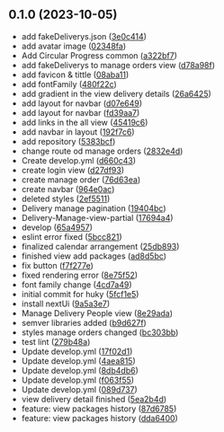 ## 0.1.0 (2023-10-05)

* add  fakeDeliverys.json ([3e0c414](https://github.com/gerpag/fastDelivery-backoffice-fork-/commit/3e0c414))
* add avatar image ([02348fa](https://github.com/gerpag/fastDelivery-backoffice-fork-/commit/02348fa))
* Add Circular Progress common ([a322bf7](https://github.com/gerpag/fastDelivery-backoffice-fork-/commit/a322bf7))
* add fakeDeliverys to manage orders view ([d78a98f](https://github.com/gerpag/fastDelivery-backoffice-fork-/commit/d78a98f))
* add favicon & tittle ([08aba11](https://github.com/gerpag/fastDelivery-backoffice-fork-/commit/08aba11))
* add fontFamily ([480f22c](https://github.com/gerpag/fastDelivery-backoffice-fork-/commit/480f22c))
* add gradient in the view delivery details ([26a6425](https://github.com/gerpag/fastDelivery-backoffice-fork-/commit/26a6425))
* add layout for navbar ([d07e649](https://github.com/gerpag/fastDelivery-backoffice-fork-/commit/d07e649))
* add layout for navbar ([fd39aa7](https://github.com/gerpag/fastDelivery-backoffice-fork-/commit/fd39aa7))
* add links in the all view ([45419c6](https://github.com/gerpag/fastDelivery-backoffice-fork-/commit/45419c6))
* add navbar in layout ([192f7c6](https://github.com/gerpag/fastDelivery-backoffice-fork-/commit/192f7c6))
* add repository ([5383bcf](https://github.com/gerpag/fastDelivery-backoffice-fork-/commit/5383bcf))
* change route od manage orders ([2832e4d](https://github.com/gerpag/fastDelivery-backoffice-fork-/commit/2832e4d))
* Create develop.yml ([d660c43](https://github.com/gerpag/fastDelivery-backoffice-fork-/commit/d660c43))
* create login view ([d27df93](https://github.com/gerpag/fastDelivery-backoffice-fork-/commit/d27df93))
* create manage order ([76d63ea](https://github.com/gerpag/fastDelivery-backoffice-fork-/commit/76d63ea))
* create navbar ([964e0ac](https://github.com/gerpag/fastDelivery-backoffice-fork-/commit/964e0ac))
* deleted styles ([2ef5511](https://github.com/gerpag/fastDelivery-backoffice-fork-/commit/2ef5511))
* Delivery manage pagination ([19404bc](https://github.com/gerpag/fastDelivery-backoffice-fork-/commit/19404bc))
* Delivery-Manage-view-partial ([17694a4](https://github.com/gerpag/fastDelivery-backoffice-fork-/commit/17694a4))
* develop ([65a4957](https://github.com/gerpag/fastDelivery-backoffice-fork-/commit/65a4957))
* eslint error fixed ([5bcc821](https://github.com/gerpag/fastDelivery-backoffice-fork-/commit/5bcc821))
* finalized calendar arrangement ([25db893](https://github.com/gerpag/fastDelivery-backoffice-fork-/commit/25db893))
* finished view add packages ([ad8d5bc](https://github.com/gerpag/fastDelivery-backoffice-fork-/commit/ad8d5bc))
* fix button ([f7f277e](https://github.com/gerpag/fastDelivery-backoffice-fork-/commit/f7f277e))
* fixed rendering error ([8e75f52](https://github.com/gerpag/fastDelivery-backoffice-fork-/commit/8e75f52))
* font family change ([4cd7a49](https://github.com/gerpag/fastDelivery-backoffice-fork-/commit/4cd7a49))
* initial commit for huky ([5fcf1e5](https://github.com/gerpag/fastDelivery-backoffice-fork-/commit/5fcf1e5))
* install nextUi ([9a5a3e7](https://github.com/gerpag/fastDelivery-backoffice-fork-/commit/9a5a3e7))
* Manage Delivery People view ([8e29ada](https://github.com/gerpag/fastDelivery-backoffice-fork-/commit/8e29ada))
* semver libraries added ([b9d627f](https://github.com/gerpag/fastDelivery-backoffice-fork-/commit/b9d627f))
* styles manage orders changed ([bc303bb](https://github.com/gerpag/fastDelivery-backoffice-fork-/commit/bc303bb))
* test lint ([279b48a](https://github.com/gerpag/fastDelivery-backoffice-fork-/commit/279b48a))
* Update develop.yml ([17f02d1](https://github.com/gerpag/fastDelivery-backoffice-fork-/commit/17f02d1))
* Update develop.yml ([4aea815](https://github.com/gerpag/fastDelivery-backoffice-fork-/commit/4aea815))
* Update develop.yml ([8db4db6](https://github.com/gerpag/fastDelivery-backoffice-fork-/commit/8db4db6))
* Update develop.yml ([f063f55](https://github.com/gerpag/fastDelivery-backoffice-fork-/commit/f063f55))
* Update develop.yml ([089d737](https://github.com/gerpag/fastDelivery-backoffice-fork-/commit/089d737))
* view delivery detail finished ([5ea2b4d](https://github.com/gerpag/fastDelivery-backoffice-fork-/commit/5ea2b4d))
* feature: view packages history ([87d6785](https://github.com/gerpag/fastDelivery-backoffice-fork-/commit/87d6785))
* feature: view packages history ([dda6400](https://github.com/gerpag/fastDelivery-backoffice-fork-/commit/dda6400))



